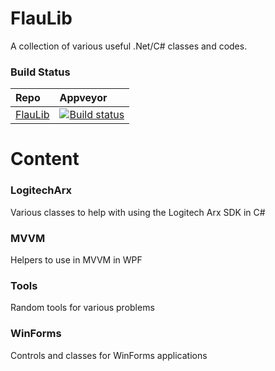FlauLib
=======

A collection of various useful .Net/C# classes and codes.

### Build Status
|Repo|Appveyor|
|:---|:------------------|
|[FlauLib](https://github.com/Roemer/FlauLib)|[![Build status](https://ci.appveyor.com/api/projects/status/gp0y9qpo4s0nfmrk?svg=true)](https://ci.appveyor.com/project/RomanBaeriswyl/flaulib)|

# Content
### LogitechArx
Various classes to help with using the Logitech Arx SDK in C#
### MVVM
Helpers to use in MVVM in WPF
### Tools
Random tools for various problems
### WinForms
Controls and classes for WinForms applications
